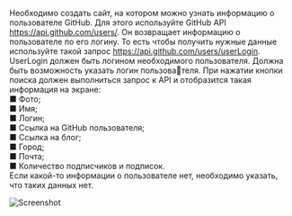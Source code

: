 Необходимо создать сайт, на котором можно узнать  информацию о пользователе GitHub. Для этого используйте  GitHub API https://api.github.com/users/. Он возвращает  информацию о пользователе по его логину. То есть чтобы получить нужные данные используйте такой запрос  https://api.github.com/users/userLogin. UserLogin должен  быть логином необходимого пользователя.  Должна быть возможность указать логин пользователя. При нажатии кнопки поиска должен выполниться  запрос к API и отобразится такая информация на экране:
<br>■ Фото;
<br>■ Имя;
<br>■ Логин;
<br>■ Ссылка на GitHub пользователя;
<br>■ Ссылка на блог;
<br>■ Город;
<br>■ Почта;
<br>■ Количество подписчиков и подписок.
<br>Если какой-то информации о пользователе нет, необходимо указать, что таких данных нет.

![Screenshot](screenshot.PNG)

